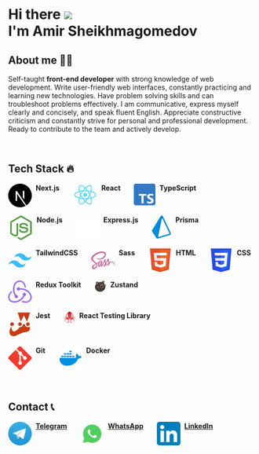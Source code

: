 # Hi there <img src="https://media.giphy.com/media/hvRJCLFzcasrR4ia7z/giphy.gif" width="5%"> <br> I'm Amir Sheikhmagomedov

## About me 👨‍💻

Self-taught <b>front-end developer</b> with strong knowledge of web development. Write user-friendly web interfaces, constantly practicing and learning new technologies. Have problem solving skills and can troubleshoot problems effectively. I am communicative, express myself clearly and concisely, and speak fluent English. Appreciate constructive criticism and constantly strive for personal and professional development. Ready to contribute to the team and actively develop.

<br>

## Tech Stack 🔥

<span>
	<img align="top" src="assets/nextjs.svg"/>&nbsp;
	<b>Next.js</b>
</span>
&nbsp;&nbsp;&nbsp;&nbsp;&nbsp;
<span>
	<img align="top" src="assets/react.svg"/>&nbsp;
	<b>React</b>
</span>
&nbsp;&nbsp;&nbsp;&nbsp;&nbsp;
<span>
	<img align="top" src="assets/typescript.svg"/>&nbsp;
	<b>TypeScript</b>
</span> 
<br/>
<br/>
<span>
	<img align="top" src="assets/nodejs.svg"/>&nbsp;
	<b>Node.js</b>
</span>
&nbsp;&nbsp;&nbsp;&nbsp;&nbsp;
<span>
	<img align="top" src="assets/expressjs.svg"/>&nbsp;
	<b>Express.js</b>
</span>
&nbsp;&nbsp;&nbsp;&nbsp;&nbsp;
<span>
	<img align="top" src="assets/prisma.svg"/>&nbsp;
	<b>Prisma</b>
</span>
<br/>
<br/>
<span>
	<img align="top" src="assets/tailwindcss.svg"/>&nbsp;
	<b>TailwindCSS</b>
</span>
&nbsp;&nbsp;&nbsp;&nbsp;&nbsp;
<span>
	<img align="top" src="assets/sass.svg"/>&nbsp;
	<b>Sass</b>
</span>
&nbsp;&nbsp;&nbsp;&nbsp;&nbsp;
<span>
	<img align="top" src="assets/html.svg"/>&nbsp;
	<b>HTML</b>
</span>
&nbsp;&nbsp;&nbsp;&nbsp;&nbsp;
<span>
	<img align="top" src="assets/css.svg"/>&nbsp;
	<b>CSS</b>
</span>
<br/>
<br/>
<span>
	<img align="top" src="assets/redux.svg"/>&nbsp;
	<b>Redux Toolkit</b>
</span>
&nbsp;&nbsp;&nbsp;&nbsp;&nbsp;
<span>
	<img align="top" src="assets/zustand.png"/>&nbsp;
	<b>Zustand</b>
</span>
<br/>
<br/>
<span>
	<img align="top" src="assets/jest.svg"/>&nbsp;
	<b>Jest</b>
</span>
&nbsp;&nbsp;&nbsp;&nbsp;&nbsp;
<span>
	<img align="top" src="assets/react-testing-library.png"/>&nbsp;
	<b>React Testing Library</b>
</span>
<br/>
<br/>
<span>
	<img align="top" src="assets/git.svg"/>&nbsp;
	<b>Git</b>
</span>
&nbsp;&nbsp;&nbsp;&nbsp;&nbsp;
<span>
	<img align="top" src="assets/docker.svg"/>&nbsp;
	<b>Docker</b>
</span>
<br>
<br>
<br>

## Contact 📞

<span>
	<img align="top" src="assets/telegram.svg"/>&nbsp;
	<a href="https://t.me/amirsheikhmagomedov"><b>Telegram</b></a>
</span>
&nbsp;&nbsp;&nbsp;&nbsp;&nbsp;
<span>
	<img align="top" src="assets/whatsapp.svg"/>&nbsp;
	<a href="https://wa.me/905431398599"><b>WhatsApp</b></a>
</span>
&nbsp;&nbsp;&nbsp;&nbsp;&nbsp;
<span>
	<img align="top" src="assets/linkedln.svg"/>&nbsp;
	<a href="https://www.linkedin.com/in/amirsheikhmagomedov"><b>LinkedIn</b></a>
</span>
